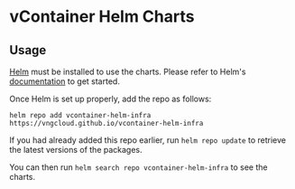 # vContainer Helm Charts

## Usage

[Helm](https://helm.sh) must be installed to use the charts.
Please refer to Helm's [documentation](https://helm.sh/docs/) to get started.

Once Helm is set up properly, add the repo as follows:

```console
helm repo add vcontainer-helm-infra https://vngcloud.github.io/vcontainer-helm-infra
```

If you had already added this repo earlier, run `helm repo update` to retrieve the latest versions of the packages.

You can then run `helm search repo vcontainer-helm-infra` to see the charts.
